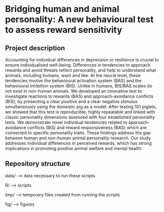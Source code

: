 # Bridging human and animal personality: A new behavioural test to assess reward sensitivity

## Project description
Accounting for individual differences in depression or resilience is crucial to ensure individualised well-being. Differences in tendencies to approach rewards and avoid threats reflect personality, and help to understand what animals, including humans, want and like. At the neural level, these tendencies involve the behavioural activation system (BAS) and the behavioural inhibition system (BIS). Unlike in humans, BIS/BAS scales do not exist in non-human animals. We developed an innovative test to investigate reactions to rewards (BAS) and approach-avoidance conflicts (BIS), by presenting a clear positive and a clear negative stimulus simultaneously using the domestic pig as a model. After testing 101 piglets, we showed that this test is reproducible, highly repeatable and linked with classic personality dimensions assessed with four established personality tests. We demonstrate novel individual tendencies related to approach-avoidance conflicts (BIS) and reward responsiveness (BAS) which are connected to specific personality traits. These findings address the gap between human and non-human animal personality research. Our study addresses individual differences in perceived rewards, which has strong implications in promoting positive animal welfare and mental health.

## Repository structure

data/ --> data necessary to run these scripts

R/ --> scripts

tmp/ --> temporary files created from running the scripts

fig/ --> figures
